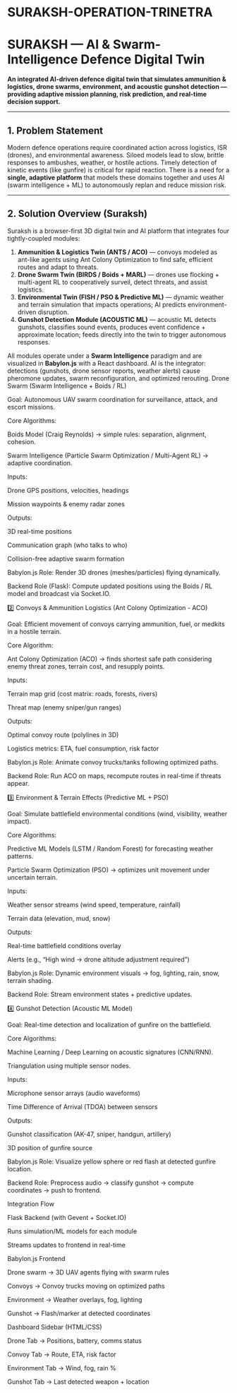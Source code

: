 # SURAKSH-OPERATION-TRINETRA
# SURAKSH — AI & Swarm-Intelligence Defence Digital Twin

**An integrated AI-driven defence digital twin that simulates ammunition & logistics, drone swarms, environment, and acoustic gunshot detection — providing adaptive mission planning, risk prediction, and real-time decision support.**

---

## 1. Problem Statement

Modern defence operations require coordinated action across logistics, ISR (drones), and environmental awareness. Siloed models lead to slow, brittle responses to ambushes, weather, or hostile actions. Timely detection of kinetic events (like gunfire) is critical for rapid reaction. There is a need for a **single, adaptive platform** that models these domains together and uses AI (swarm intelligence + ML) to autonomously replan and reduce mission risk.

---

## 2. Solution Overview (Suraksh)

Suraksh is a browser-first 3D digital twin and AI platform that integrates four tightly-coupled modules:

1. **Ammunition & Logistics Twin (ANTS / ACO)** — convoys modeled as ant-like agents using Ant Colony Optimization to find safe, efficient routes and adapt to threats.
2. **Drone Swarm Twin (BIRDS / Boids + MARL)** — drones use flocking + multi-agent RL to cooperatively surveil, detect threats, and assist logistics.
3. **Environmental Twin (FISH / PSO & Predictive ML)** — dynamic weather and terrain simulation that impacts operations; AI predicts environment-driven disruption.
4. **Gunshot Detection Module (ACOUSTIC ML)** — acoustic ML detects gunshots, classifies sound events, produces event confidence + approximate location; feeds directly into the twin to trigger autonomous responses.

All modules operate under a **Swarm Intelligence** paradigm and are visualized in **Babylon.js** with a React dashboard. AI is the integrator: detections (gunshots, drone sensor reports, weather alerts) cause pheromone updates, swarm reconfiguration, and optimized rerouting.
Drone Swarm (Swarm Intelligence + Boids / RL)

Goal: Autonomous UAV swarm coordination for surveillance, attack, and escort missions.

Core Algorithms:

Boids Model (Craig Reynolds) → simple rules: separation, alignment, cohesion.

Swarm Intelligence (Particle Swarm Optimization / Multi-Agent RL) → adaptive coordination.

Inputs:

Drone GPS positions, velocities, headings

Mission waypoints & enemy radar zones

Outputs:

3D real-time positions

Communication graph (who talks to who)

Collision-free adaptive swarm formation

Babylon.js Role: Render 3D drones (meshes/particles) flying dynamically.

Backend Role (Flask): Compute updated positions using the Boids / RL model and broadcast via Socket.IO.

2️⃣ Convoys & Ammunition Logistics (Ant Colony Optimization - ACO)

Goal: Efficient movement of convoys carrying ammunition, fuel, or medkits in a hostile terrain.

Core Algorithm:

Ant Colony Optimization (ACO) → finds shortest safe path considering enemy threat zones, terrain cost, and resupply points.

Inputs:

Terrain map grid (cost matrix: roads, forests, rivers)

Threat map (enemy sniper/gun ranges)

Outputs:

Optimal convoy route (polylines in 3D)

Logistics metrics: ETA, fuel consumption, risk factor

Babylon.js Role: Animate convoy trucks/tanks following optimized paths.

Backend Role: Run ACO on maps, recompute routes in real-time if threats appear.

3️⃣ Environment & Terrain Effects (Predictive ML + PSO)

Goal: Simulate battlefield environmental conditions (wind, visibility, weather impact).

Core Algorithms:

Predictive ML Models (LSTM / Random Forest) for forecasting weather patterns.

Particle Swarm Optimization (PSO) → optimizes unit movement under uncertain terrain.

Inputs:

Weather sensor streams (wind speed, temperature, rainfall)

Terrain data (elevation, mud, snow)

Outputs:

Real-time battlefield conditions overlay

Alerts (e.g., “High wind → drone altitude adjustment required”)

Babylon.js Role: Dynamic environment visuals → fog, lighting, rain, snow, terrain shading.

Backend Role: Stream environment states + predictive updates.

4️⃣ Gunshot Detection (Acoustic ML Model)

Goal: Real-time detection and localization of gunfire on the battlefield.

Core Algorithms:

Machine Learning / Deep Learning on acoustic signatures (CNN/RNN).

Triangulation using multiple sensor nodes.

Inputs:

Microphone sensor arrays (audio waveforms)

Time Difference of Arrival (TDOA) between sensors

Outputs:

Gunshot classification (AK-47, sniper, handgun, artillery)

3D position of gunfire source

Babylon.js Role: Visualize yellow sphere or red flash at detected gunfire location.

Backend Role: Preprocess audio → classify gunshot → compute coordinates → push to frontend.

Integration Flow

Flask Backend (with Gevent + Socket.IO)

Runs simulation/ML models for each module

Streams updates to frontend in real-time

Babylon.js Frontend

Drone swarm → 3D UAV agents flying with swarm rules

Convoys → Convoy trucks moving on optimized paths

Environment → Weather overlays, fog, lighting

Gunshot → Flash/marker at detected coordinates

Dashboard Sidebar (HTML/CSS)

Drone Tab → Positions, battery, comms status

Convoy Tab → Route, ETA, risk factor

Environment Tab → Wind, fog, rain %

Gunshot Tab → Last detected weapon + location
